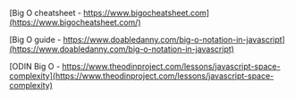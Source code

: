 [Big O cheatsheet - https://www.bigocheatsheet.com](https://www.bigocheatsheet.com/)

[Big O guide - https://www.doabledanny.com/big-o-notation-in-javascript](https://www.doabledanny.com/big-o-notation-in-javascript)

[ODIN Big O - https://www.theodinproject.com/lessons/javascript-space-complexity](https://www.theodinproject.com/lessons/javascript-space-complexity)